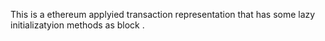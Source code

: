 This is a ethereum applyied transaction representation that has some lazy initializatyion methods as block .